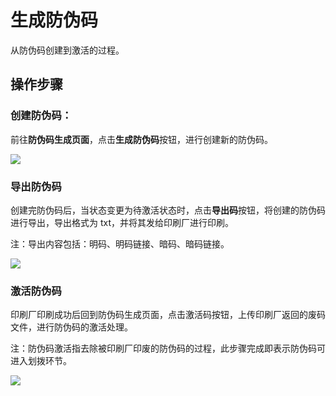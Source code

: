 # 生成防伪码

从防伪码创建到激活的过程。

## 操作步骤

### **创建防伪码：**

前往**防伪码生成页面**，点击**生成防伪码**按钮，进行创建新的防伪码。

![](http://md.stringon.com/img/%7Bfilename%7D%7B.suffix%7D20200903165906.png)

### **导出防伪码**

创建完防伪码后，当状态变更为待激活状态时，点击**导出码**按钮，将创建的防伪码进行导出，导出格式为 txt，并将其发给印刷厂进行印刷。

注：导出内容包括：明码、明码链接、暗码、暗码链接。

![](http://md.stringon.com/img/%7Bfilename%7D%7B.suffix%7D20200903170027.png)

### **激活防伪码**

印刷厂印刷成功后回到防伪码生成页面，点击激活码按钮，上传印刷厂返回的废码文件，进行防伪码的激活处理。

注：防伪码激活指去除被印刷厂印废的防伪码的过程，此步骤完成即表示防伪码可进入划拨环节。

![](http://md.stringon.com/img/%7Bfilename%7D%7B.suffix%7D20200903170135.png)

